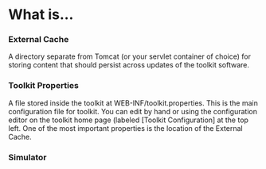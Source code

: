 # What is...

### External Cache

A directory separate from Tomcat (or your servlet container of choice) for storing content that should persist
across updates of the toolkit software.

### Toolkit Properties

A file stored inside the toolkit at WEB-INF/toolkit.properties.  This is the main configuration file for toolkit. You
can edit by hand or using the configuration editor on the toolkit home page (labeled [Toolkit Configuration] at the
top left. One of the most important properties is the location of the External Cache.

### Simulator

